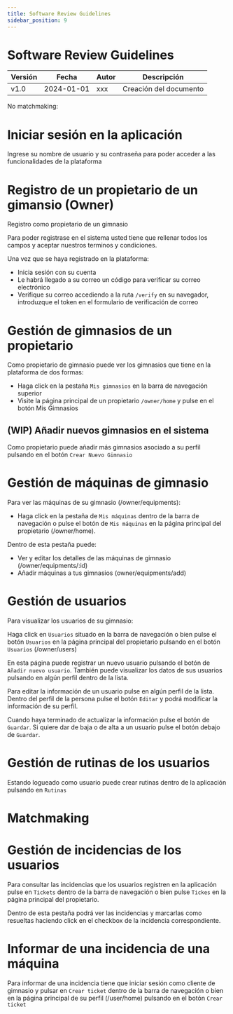 ```yaml
---
title: Software Review Guidelines
sidebar_position: 9
---
```


# Software Review Guidelines


| Versión | Fecha       | Autor      | Descripción                            |
|---------|-------------|------------|----------------------------------------|
| v1.0    | 2024-01-01  | xxx| Creación del documento                 |

No matchmaking:

# Iniciar sesión en la aplicación

Ingrese su nombre de usuario y su contraseña para poder acceder a las funcionalidades
de la plataforma

# Registro de un propietario de un gimansio (Owner)

Registro como propietario de un gimnasio

Para poder registrase en el sistema usted tiene que rellenar todos los campos
y aceptar nuestros terminos y condiciones.

Una vez que se haya registrado en la plataforma:

- Inicia sesión con su cuenta
- Le habrá llegado a su correo un código para verificar su correo electrónico
- Verifique su correo accediendo a la ruta `/verify` en su navegador, introduzque
  el token en el formulario de verificación de correo

# Gestión de gimnasios de un propietario

Como propietario de gimnasio puede ver los gimnasios que tiene en la plataforma
de dos formas:

- Haga click en la pestaña `Mis gimnasios` en la barra de navegación superior
- Visite la página principal de un propietario `/owner/home` y pulse en el botón
  Mis Gimnasios

## (WIP) Añadir nuevos gimnasios en el sistema

Como propietario puede añadir más gimnasios asociado a su perfil pulsando en el
botón `Crear Nuevo Gimnasio`

# Gestión de máquinas de gimnasio

Para ver las máquinas de su gimnasio (/owner/equipments):

- Haga click en la pestaña de `Mis máquinas` dentro de la barra de navegación o
  pulse el botón de `Mis máquinas` en la página principal del propietario (/owner/home).

Dentro de esta pestaña puede:

- Ver y editar los detalles de las máquinas de gimnasio (/owner/equipments/:id)
- Añadir máquinas a tus gimnasios (owner/equipments/add)

# Gestión de usuarios

Para visualizar los usuarios de su gimnasio:

Haga click en `Usuarios` situado en la barra de navegación o bien
pulse el botón `Usuarios` en la página principal del propietario
pulsando en el botón `Usuarios` (/owner/users)

En esta página puede registrar un nuevo usuario pulsando el botón de `Añadir nuevo usuario`.
También puede visualizar los datos de sus usuarios pulsando en algún perfil dentro de la
lista.

Para editar la información de un usuario pulse en algún perfil de la lista.
Dentro del perfil de la persona pulse el botón `Editar` y podrá modificar
la información de su perfil.

Cuando haya terminado de actualizar la información pulse el botón de `Guardar`.
Si quiere dar de baja o de alta a un usuario pulse el botón debajo de `Guardar`.

# Gestión de rutinas de los usuarios

Estando logueado como usuario puede crear rutinas dentro de la aplicación pulsando en
`Rutinas`

# Matchmaking

# Gestión de incidencias de los usuarios

Para consultar las incidencias que los usuarios registren en la aplicación
pulse en `Tickets` dentro de la barra de navegación o bien pulse `Tickes`
en la página principal del propietario.

Dentro de esta pestaña podrá ver las incidencias y marcarlas como resueltas
haciendo click en el checkbox de la incidencia correspondiente.

# Informar de una incidencia de una máquina

Para informar de una incidencia tiene que iniciar sesión como cliente de gimnasio
y pulsar en `Crear ticket` dentro de la barra de navegación o bien en la página
principal de su perfil (/user/home) pulsando en el botón `Crear ticket`
